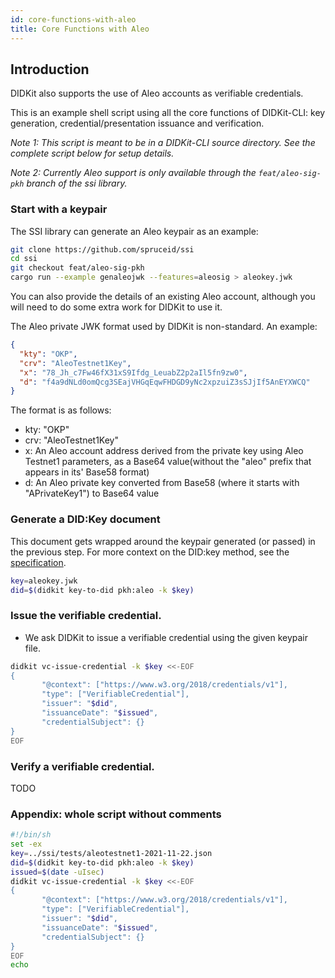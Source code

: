 ```yaml
---
id: core-functions-with-aleo
title: Core Functions with Aleo
---
```


## Introduction

DIDKit also supports the use of Aleo accounts as verifiable credentials.

This is an example shell script using all the core functions of DIDKit-CLI: key
generation, credential/presentation issuance and verification.

_Note 1: This script is meant to be in a DIDKit-CLI source directory. See the
complete script below for setup details._

_Note 2: Currently Aleo support is only available through the
`feat/aleo-sig-pkh` branch of the ssi library._

### Start with a keypair

The SSI library can generate an Aleo keypair as an example:

```bash
git clone https://github.com/spruceid/ssi
cd ssi
git checkout feat/aleo-sig-pkh
cargo run --example genaleojwk --features=aleosig > aleokey.jwk
```

You can also provide the details of an existing Aleo account, although you will
need to do some extra work for DIDKit to use it.

The Aleo private JWK format used by DIDKit is non-standard. An example:

```json
{
  "kty": "OKP",
  "crv": "AleoTestnet1Key",
  "x": "78_Jh_c7Fw46fX31xS9Ifdg_LeuabZ2p2aIl5fn9zw0",
  "d": "f4a9dNLd0omQcg3SEajVHGqEqwFHDGD9yNc2xpzuiZ3sSJjIf5AnEYXWCQ"
}
```

The format is as follows:

- kty: "OKP"
- crv: "AleoTestnet1Key"
- x: An Aleo account address derived from the private key using Aleo Testnet1
  parameters, as a Base64 value(without the "aleo" prefix that appears in its'
  Base58 format)
- d: An Aleo private key converted from Base58 (where it starts with
  "APrivateKey1") to Base64 value

### Generate a DID:Key document

This document gets wrapped around the keypair generated (or passed) in the
previous step. For more context on the DID:key method, see the
[specification](https://w3c-ccg.github.io/did-method-key/).

```bash
key=aleokey.jwk
did=$(didkit key-to-did pkh:aleo -k $key)
```

### Issue the verifiable credential.

- We ask DIDKit to issue a verifiable credential using the given keypair file.

```bash
didkit vc-issue-credential -k $key <<-EOF 
{
       "@context": ["https://www.w3.org/2018/credentials/v1"],
       "type": ["VerifiableCredential"],
       "issuer": "$did",
       "issuanceDate": "$issued",
       "credentialSubject": {}
}
EOF
```

### Verify a verifiable credential.

TODO

### Appendix: whole script without comments

```bash
#!/bin/sh
set -ex
key=../ssi/tests/aleotestnet1-2021-11-22.json
did=$(didkit key-to-did pkh:aleo -k $key)
issued=$(date -uIsec)
didkit vc-issue-credential -k $key <<-EOF 
{
       "@context": ["https://www.w3.org/2018/credentials/v1"],
       "type": ["VerifiableCredential"],
       "issuer": "$did",
       "issuanceDate": "$issued",
       "credentialSubject": {}
}
EOF
echo
```
